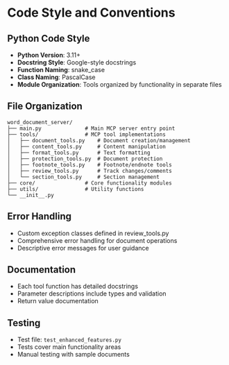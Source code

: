 # Code Style and Conventions

## Python Code Style
- **Python Version**: 3.11+
- **Docstring Style**: Google-style docstrings
- **Function Naming**: snake_case
- **Class Naming**: PascalCase
- **Module Organization**: Tools organized by functionality in separate files

## File Organization
```
word_document_server/
├── main.py              # Main MCP server entry point
├── tools/               # MCP tool implementations
│   ├── document_tools.py    # Document creation/management
│   ├── content_tools.py     # Content manipulation
│   ├── format_tools.py      # Text formatting
│   ├── protection_tools.py  # Document protection
│   ├── footnote_tools.py    # Footnote/endnote tools
│   ├── review_tools.py      # Track changes/comments
│   └── section_tools.py     # Section management
├── core/                # Core functionality modules
├── utils/               # Utility functions
└── __init__.py
```

## Error Handling
- Custom exception classes defined in review_tools.py
- Comprehensive error handling for document operations
- Descriptive error messages for user guidance

## Documentation
- Each tool function has detailed docstrings
- Parameter descriptions include types and validation
- Return value documentation

## Testing
- Test file: `test_enhanced_features.py`
- Tests cover main functionality areas
- Manual testing with sample documents